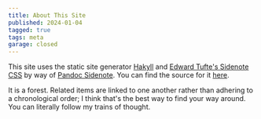 ```yaml
---
title: About This Site
published: 2024-01-04
tagged: true
tags: meta
garage: closed
---
```


This site uses the static site generator
[Hakyll](https://jaspervdj.be/hakyll/) and [Edward Tufte's Sidenote
CSS](https://edwardtufte.github.io/tufte-css/) by way of [Pandoc
Sidenote](https://github.com/jez/pandoc-sidenote). You can find the
source for it [here](https://github.com/pittma/dpitt.me).

It is a forest. Related items are linked to one another rather than
adhering to a chronological order; I think that's the best way to find
your way around. You can literally follow my trains of thought.
